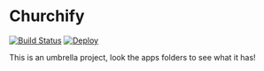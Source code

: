 # Churchify

[![Build Status](https://travis-ci.org/golgota/churchify.svg?branch=master)](https://travis-ci.org/golgota/churchify)
[![Deploy](https://www.herokucdn.com/deploy/button.svg)](https://heroku.com/deploy)

This is an umbrella project, look the apps folders to see what it has!
